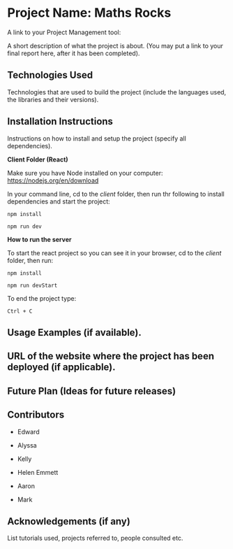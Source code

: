 # Project Name: Maths Rocks

A link to your Project Management tool: 

A short description of what the project is about. (You may put a link to your final report here, after it has been completed).

## Technologies Used
Technologies that are used to build the project (include the languages used, the libraries and their versions).

## Installation Instructions

Instructions on how to install and setup the project (specify all dependencies).

**Client Folder (React)**

Make sure you have Node installed on your computer: https://nodejs.org/en/download

In your command line, cd to the *client* folder, then run thr following to install dependencies and start the project:

<code>npm install</code>

<code>npm run dev</code>

**How to run the server**

To start the react project so you can see it in your browser, cd to the *client* folder, then run:

<code>npm install</code>

<code>npm run devStart</code>

To end the project type:

<code>Ctrl + C </code>


## Usage Examples (if available).

## URL of the website where the project has been deployed (if applicable).

## Future Plan (Ideas for future releases)

## Contributors

- Edward

- Alyssa

- Kelly

- Helen Emmett

- Aaron

- Mark


## Acknowledgements (if any) 

List tutorials used, projects referred to, people consulted etc.

